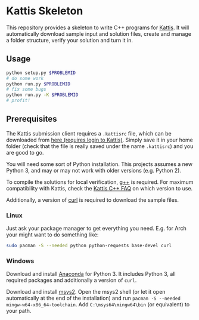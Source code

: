 # Kattis Skeleton

This repository provides a skeleton to write C++ programs for [Kattis](https://open.kattis.com).
It will automatically download sample input and solution files, create and manage a folder structure, verify your solution and turn it in.

## Usage

```bash
python setup.py $PROBLEMID
# do some work
python run.py $PROBLEMID
# fix some bugs
python run.py -K $PROBLEMID
# profit!
```

## Prerequisites

The Kattis submission client requires a `.kattisrc` file, which can be downloaded from [here (requires login to Kattis)](https://open.kattis.com/download/kattisrc).
Simply save it in your home folder (check that the file is really saved under the name `.kattisrc`) and you are good to go.

You will need some sort of Python installation.
This projects assumes a new Python 3, and may or may not work with older versions (e.g. Python 2).

To compile the solutions for local verification, [g++](https://gcc.gnu.org/) is required.
For maximum compatibility with Kattis, check the [Kattis C++ FAQ](https://open.kattis.com/help/cpp) on which version to use.

Additionally, a version of [curl](https://curl.haxx.se/) is required to download the sample files.

### Linux
Just ask your package manager to get everything you need.
E.g. for Arch your might want to do something like:

```bash
sudo pacman -S --needed python python-requests base-devel curl
```

### Windows
Download and install [Anaconda](https://www.continuum.io/downloads) for Python 3.
It includes Python 3, all required packages and additionally a version of `curl`.

Download and install [msys2](http://msys2.github.io/).
Open the msys2 shell (or let it open automatically at the end of the installation) and run `pacman -S --needed mingw-w64-x86_64-toolchain`.
Add `C:\msys64\mingw64\bin` (or equivalent) to your path.